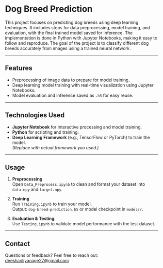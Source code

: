# Dog Breed Prediction

This project focuses on predicting dog breeds using deep learning techniques. It includes steps for data preprocessing, model training, and evaluation, with the final trained model saved for inference. The implementation is done in Python with Jupyter Notebooks, making it easy to follow and reproduce. The goal of the project is to classify different dog breeds accurately from images using a trained neural network.

---


##  Features
- Preprocessing of image data to prepare for model training.  
- Deep learning model training with real-time visualization using Jupyter Notebooks.  
- Model evaluation and inference saved as `.h5` for easy reuse.  

---

##  Technologies Used
- **Jupyter Notebook** for interactive processing and model training.  
- **Python** for scripting and training.  
- **Deep Learning Framework** (e.g., TensorFlow or PyTorch) to train the model.  
*(Replace with actual framework you used.)*

---

##  Usage

1. **Preprocessing**  
   Open `Data_Preprocess.ipynb` to clean and format your dataset into `data.npy` and `target.npy`.

2. **Training**  
   Run `Training.ipynb` to train your model.  
   Output: `dog-breed-prediction.h5` or model checkpoint in `models/`.

3. **Evaluation & Testing**  
   Use `Testing.ipynb` to validate model performance with the test dataset.

---

##  Contact
Questions or feedback? Feel free to reach out: [deeshanliyanage27@gmail.com](mailto:deeshanliyanage27@gmail.com)
